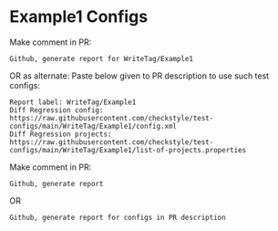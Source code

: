 # Example1 Configs
Make comment in PR:
```
Github, generate report for WriteTag/Example1
```
OR as alternate:
Paste below given to PR description to use such test configs:
```
Report label: WriteTag/Example1
Diff Regression config: https://raw.githubusercontent.com/checkstyle/test-configs/main/WriteTag/Example1/config.xml
Diff Regression projects: https://raw.githubusercontent.com/checkstyle/test-configs/main/WriteTag/Example1/list-of-projects.properties
```
Make comment in PR:
```
Github, generate report
```
OR
```
Github, generate report for configs in PR description
```
